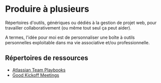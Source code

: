 # Produire à plusieurs

Répertoires d'outils, génériques ou dédiés à la gestion de projet web, pour travailler collaborativement \(ou même tout seul ça peut aider\).

A termes, l'idée pour moi est de personnaliser une boîte à outils personnelles exploitable dans ma vie associative et/ou professionnelle.



## Répertoires de ressources

* [Atlassian Team Playbooks](https://www.atlassian.com/team-playbook/plays)
* [Good Kickoff Meetings](http://goodkickoffmeetings.com/)



